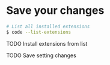 # Save your changes

```bash
# List all installed extensions
$ code --list-extensions
```

TODO Install extensions from list

TODO Save setting changes

